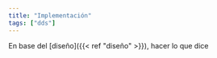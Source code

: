```yaml
---
title: "Implementación"
tags: ["dds"]
---
```

En base del [diseño]({{< ref "diseño" >}}), hacer lo que dice